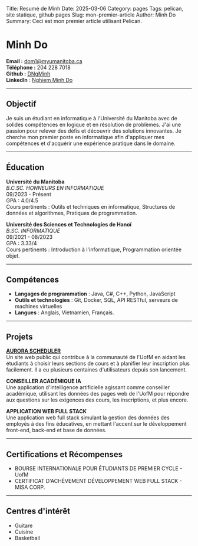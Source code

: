 Title: Resumé de Minh
Date: 2025-03-06
Category: pages
Tags: pelican, site statique, github pages
Slug: mon-premier-article
Author: Minh Do
Summary: Ceci est mon premier article utilisant Pelican.

# Minh Do

**Email :** dom1@myumanitoba.ca  
**Téléphone :** 204 228 7018  
**Github :** [DNgMinh](https://github.com/DNgMinh)    
**LinkedIn** : [Nghiem Minh Do](https://www.linkedin.com/in/nghiem-minh-do-39b901259/)     

---

## Objectif
Je suis un étudiant en informatique à l'Université du Manitoba avec de solides compétences en logique et en résolution de problèmes. J'ai une passion pour relever des défis et découvrir des solutions innovantes. Je cherche mon premier poste en informatique afin d'appliquer mes compétences et d'acquérir une expérience pratique dans le domaine.      

---

## Éducation

**Université du Manitoba**  
_B.C.SC. HONNEURS EN INFORMATIQUE_   
09/2023 - Présent  
GPA : 4.0/4.5  
Cours pertinents : Outils et techniques en informatique, Structures de données et algorithmes, Pratiques de programmation.  

**Université des Sciences et Technologies de Hanoï**  
_B.SC. INFORMATIQUE_     
09/2021 - 08/2023  
GPA : 3.33/4  
Cours pertinents : Introduction à l'informatique, Programmation orientée objet.

---

## Compétences

- **Langages de programmation** : Java, C#, C++, Python, JavaScript
- **Outils et technologies** : Git, Docker, SQL, API RESTful, serveurs de machines virtuelles
- **Langues** : Anglais, Vietnamien, Français.  

---

## Projets

[**AURORA SCHEDULER**](https://github.com/DNgMinh/Aurora_project)   
Un site web public qui contribue à la communauté de l'UofM en aidant les étudiants à choisir leurs sections de cours et à planifier leur inscription plus facilement. Il a eu plusieurs centaines d'utilisateurs depuis son lancement.

**CONSEILLER ACADÉMIQUE IA**  
Une application d'intelligence artificielle agissant comme conseiller académique, utilisant les données des pages web de l'UofM pour répondre aux questions sur les exigences des cours, les inscriptions, et plus encore.  

**APPLICATION WEB FULL STACK**  
Une application web full stack simulant la gestion des données des employés à des fins éducatives, en mettant l'accent sur le développement front-end, back-end et base de données.    

---        

## Certifications et Récompenses

- BOURSE INTERNATIONALE POUR ÉTUDIANTS DE PREMIER CYCLE - UofM
- CERTIFICAT D'ACHÈVEMENT DÉVELOPPEMENT WEB FULL STACK - MISA CORP.   

---

## Centres d'intérêt

- Guitare
- Cuisine
- Basketball

